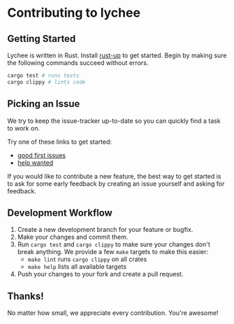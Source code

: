 # Contributing to lychee

## Getting Started

Lychee is written in Rust. Install [rust-up](https://rustup.rs/) to get started.
Begin by making sure the following commands succeed without errors.

```sh
cargo test # runs tests
cargo clippy # lints code
```

## Picking an Issue

We try to keep the issue-tracker up-to-date so you can quickly find a task to work on.

Try one of these links to get started:

- [good first issues](https://github.com/lycheeverse/lychee/issues?q=is%3Aissue+is%3Aopen+label%3A%22good+first+issue%22)
- [help wanted](https://github.com/lycheeverse/lychee/issues?q=is%3Aissue+is%3Aopen+label%3A%22help+wanted%22)

If you would like to contribute a new feature, the best way to get started is to
ask for some early feedback by creating an issue yourself and asking for feedback.

## Development Workflow

1. Create a new development branch for your feature or bugfix.
2. Make your changes and commit them.
3. Run `cargo test` and `cargo clippy` to make sure your changes don't break anything.
   We provide a few `make` targets to make this easier:
   - `make lint` runs `cargo clippy` on all crates
   - `make help` lists all available targets
4. Push your changes to your fork and create a pull request.

## Thanks!

No matter how small, we appreciate every contribution. You're awesome!
